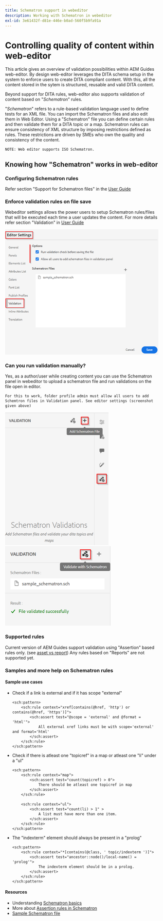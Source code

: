 ```yaml
---
title: Schematron support in webeditor
description: Working with Schematron in webeditor
exl-id: 3e61432f-d81e-446e-b0ad-560f5b9fa91a
---
```

# Controlling quality of content within web-editor

This article gives an overview of validation possibilities within AEM Guides web-editor. 
By design web-editor leverages the DITA schema setup in the system to enforce users to create DITA compliant content. With this, all the content stored in the sytem is structured, reusable and valid DITA content.

Beyond support for DITA rules, web-editor also supports validation of content based on "*Schematron*" rules.

"*Schematron*" refers to a rule-based validation language used to define tests for an XML file. You can import the Schematron files and also edit them in Web Editor. Using a "Schematron" file you can define certain rules and then validate them for a DITA topic or a map. Schematron rules can ensure consistency of XML structure by imposing restrictions defined as rules. These restrictions are driven by SMEs who own the quality and consistency of the content. 

    NOTE: Web editor supports ISO Schematron. 


## Knowing how "Schematron" works in web-editor

### Configuring Schematron rules

Refer section "Support for Schematron files" in the [User Guide](https://helpx.adobe.com/content/dam/help/en/xml-documentation-solution/4-2/Adobe-Experience-Manager-Guides_UUID_User-Guide_EN.pdf#page=148)


### Enforce validation rules on file save

Webeditor settings allows the power users to setup Schematron rules/files that will be executed each time a user updates the content. For more details refer section "Validation" in [User Guide](https://helpx.adobe.com/content/dam/help/en/xml-documentation-solution/4-2/Adobe-Experience-Manager-Guides_UUID_User-Guide_EN.pdf#page=58)

![Set rules from web-editor settings](../../../assets/authoring/schematron-editorsettings-validation-tab.png)


### Can you run validation manually?

Yes, as a author/user while creating content you can use the Schematron panel in webeditor to upload a schematron file and run validations on the file open in editor.

    For this to work, folder profile admin must allow all users to add Schemtron files in Validation panel. See editor settings (screenshot given above)

![Choose Schematron file](../../../assets/authoring/schematron-rightpanel-validation-addsch.png)
![Run validation](../../../assets/authoring/schematron-rightpanel-validation-runsch.png)


### Supported rules

Current version of AEM Guides support validation using "Assertion" based rules only. (see [asset vs report](https://schematron.com/document/205.html))
Any rules based on "Reports" are not supported yet. 


### Samples and more help on Schematron rules

#### Sample use cases

- Check if a link is external and if it has scope "external"
    ```
    <sch:pattern>
        <sch:rule context="xref[contains(@href, 'http') or contains(@href, 'https')]">
            <sch:assert test="@scope = 'external' and @format = 'html'">
                All external xref links must be with scope='external' and format='html'
            </sch:assert>
        </sch:rule>
    </sch:pattern>
    ```

- Check if there is atleast one "topicref" in a map or atleast one "li" under a "ul"
    ```
    <sch:pattern>
        <sch:rule context="map">
            <sch:assert test="count(topicref) > 0">
                There should be atleast one topicref in map
            </sch:assert>
        </sch:rule>

        <sch:rule context="ul">
            <sch:assert test="count(li) > 1" >
                A list must have more than one item.
            </sch:assert>
        </sch:rule>
    </sch:pattern>
    ```

- The "indexterm" element should always be present in a "prolog"
    ```
    <sch:pattern>
        <sch:rule context="*[contains(@class, ' topic/indexterm ')]">
            <sch:assert test="ancestor::node()/local-name() = 'prolog'">
                The indexterm element should be in a prolog.
            </sch:assert>
        </sch:rule>
    </sch:pattern>
    ```

#### Resources

- Understanding  [Schematron basics](https://da2022.xatapult.com/#what-is-schematron)
- More about [Assertion rules in Schematron](https://www.xml.com/pub/a/2003/11/12/schematron.html#Assertions)
- [Sample Schematron file](../../../assets/authoring/sample_schematron.sch)
